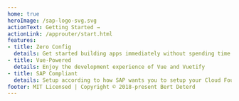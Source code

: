 ```yaml
---
home: true
heroImage: /sap-logo-svg.svg
actionText: Getting Started →
actionLink: /approuter/start.html
features:
- title: Zero Config
  details: Get started building apps immediately without spending time on scaffolding
- title: Vue-Powered
  details: Enjoy the development experience of Vue and Vuetify
- title: SAP Compliant
  details: Setup according to how SAP wants you to setup your Cloud Foundry app 
footer: MIT Licensed | Copyright © 2018-present Bert Deterd
---
```

